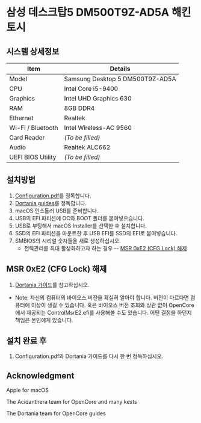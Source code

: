 # 삼성 데스크탑5 DM500T9Z-AD5A 해킨토시
 
 ## 시스템 상세정보

 | Item | Details |
 | - | - |
 | Model | Samsung Desktop 5 DM500T9Z-AD5A |
 | CPU | Intel Core i5-9400 |
 | Graphics | Intel UHD Graphics 630 |
 | RAM | 8GB DDR4 |
 | Ethernet | Realtek  |
 | Wi-Fi / Bluetooth | Intel Wireless-AC 9560 |
 | Card Reader | *(To be filled)* |
 | Audio | Realtek ALC662 |
 | UEFI BIOS Utility | *(To be filled)* |

 ## 설치방법

 1. [Configuration.pdf](https://github.com/acidanthera/OpenCorePkg/blob/master/Docs/Configuration.pdf)를 정독합니다.
 2. [Dortania guides](https://dortania.github.io/getting-started/)를 정독합니다.
 3. macOS 인스톨러 USB를 준비합니다.
 4. USB의 EFI 파티션에 OC와 BOOT 폴더를 붙여넣으습니다.
 5. USB로 부팅해서 macOS Installer를 선택한 후 설치합니다.
 6. SSD의 EFI 파티션을 마운트한 후 USB EFI를 SSD의 EFI로 붙여넣습니다.
 7. SMBIOS의 시리얼 숫자들을 새로 생성하십시오.
     - 전력관리를 최대 활성화하고자 하는 경우 -- [MSR 0xE2 (CFG Lock) 해제](#mrs-0xe2-cfg-lock-해제)

 ## MSR 0xE2 (CFG Lock) 해제

 1. [Dortania 가이드](https://dortania.github.io/OpenCore-Post-Install/misc/msr-lock.html)를 참고하십시오.
 - Note: 자신의 컴퓨터의 바이오스 버전을 확실히 알아야 합니다. 버전이 다르다면 컴퓨터에 이상이 생길 수 있습니다. 혹은 바이오스 버전 조회와 상관 없이 OpenCore에서 제공되는 ControlMsrE2.efi를 사용해볼 수도 있습니다. 어떤 결정을 하던지 책임은 본인에게 있습니다.

 ## 설치 완료 후
  
  1. Configuration.pdf와 Dortania 가이드를 다시 한 번 정독하십시오.

 ## Acknowledgment

 Apple for macOS

 The Acidanthera team for OpenCore and many kexts

 The Dortania team for OpenCore guides
